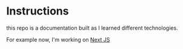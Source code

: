 # Instructions

this repo is a documentation built as I learned different technologies. 

For example now, I'm working on [Next JS](https://github.com/ilzio/instructions/tree/master/FrontEnd/React/nextjs)
